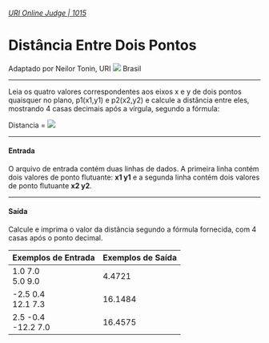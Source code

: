 ###### [URI Online Judge | 1015][1]
# Distância Entre Dois Pontos
Adaptado por Neilor Tonin, URI ![][2] Brasil
***
Leia os quatro valores correspondentes aos eixos x e y de dois pontos quaisquer no plano, p1(x1,y1) e p2(x2,y2) e calcule a distância entre eles, mostrando 4 casas decimais após a vírgula, segundo a fórmula:

Distancia = ![][3]
***
#### Entrada
O arquivo de entrada contém duas linhas de dados. A primeira linha contém dois valores de ponto flutuante: **x1 y1** e a segunda linha contém dois valores de ponto flutuante **x2 y2**.
***
#### Saída
Calcule e imprima o valor da distância segundo a fórmula fornecida, com 4 casas após o ponto decimal.

| Exemplos de Entrada                     | Exemplos de Saída   |
| :-                                      | :-                  |
| 1.0 7.0 <br> 5.0 9.0                    | 4.4721              |
| -2.5 0.4 <br> 12.1 7.3                  | 16.1484             |
| 2.5 -0.4 <br> -12.2 7.0                 | 16.4575             |


[1]: https://www.urionlinejudge.com.br/judge/pt/problems/view/1015
[2]: https://resources.urionlinejudge.com.br/gallery/images/flags/br.gif
[3]: https://resources.urionlinejudge.com.br/gallery/images/problems/UOJ_1015.png